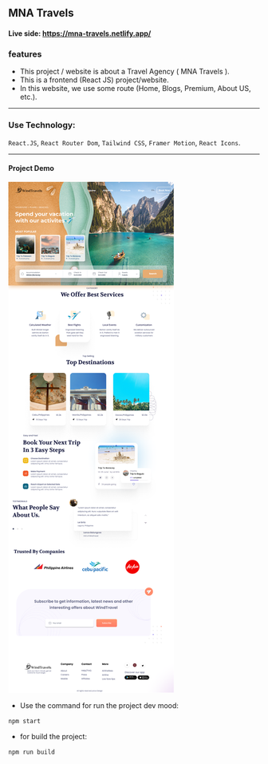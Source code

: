## MNA Travels

#### Live side: https://mna-travels.netlify.app/

### features

- This project / website is about a Travel Agency ( MNA Travels ).
- This is a frontend (React JS) project/website.
- In this website, we use some route (Home, Blogs, Premium, About US, etc.).
<hr />

### Use Technology:

`React.JS`, `React Router Dom`, `Tailwind CSS`, `Framer Motion`, `React Icons`.

<hr />

#### Project Demo

![preview img](/src/Assets/images/project_homies_demo.png)

- Use the command for run the project dev mood:

```bash
npm start
```

- for build the project:

```bash
npm run build
```
